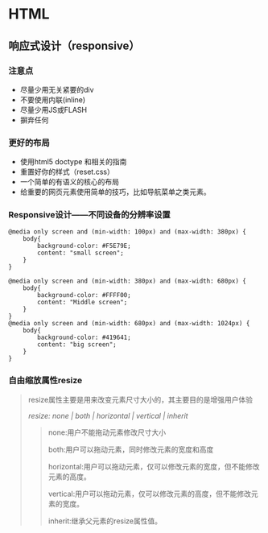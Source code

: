 # HTML

## 响应式设计（responsive）

### 注意点
+ 尽量少用无关紧要的div
+ 不要使用内联(inline)
+ 尽量少用JS或FLASH
+ 摒弃任何

### 更好的布局
- 使用html5 doctype 和相关的指南
- 重置好你的样式（reset.css）
- 一个简单的有语义的核心的布局
- 给重要的网页元素使用简单的技巧，比如导航菜单之类元素。


### Responsive设计——不同设备的分辨率设置

	@media only screen and (min-width: 100px) and (max-width: 380px) {
		body{
			background-color: #F5E79E;
			content: "small screen";
		}
	}

	@media only screen and (min-width: 380px) and (max-width: 680px) {
		body{
			background-color: #FFFF00;
			content: "Middle screen";
		}
	}
	@media only screen and (min-width: 680px) and (max-width: 1024px) {
		body{
			background-color: #419641;
			content: "big screen";
		}
	}
### 自由缩放属性resize
> resize属性主要是用来改变元素尺寸大小的，其主要目的是增强用户体验
>
> *resize: none | both | horizontal | vertical | inherit*
>> none:用户不能拖动元素修改尺寸大小
>>
>>both:用户可以拖动元素，同时修改元素的宽度和高度
>>
>>horizontal:用户可以拖动元素，仅可以修改元素的宽度，但不能修改元素的高度。
>>
>>vertical:用户可以拖动元素，仅可以修改元素的高度，但不能修改元素的宽度。
>>
>>inherit:继承父元素的resize属性值。	